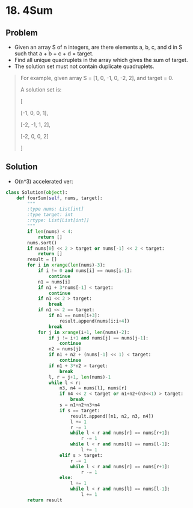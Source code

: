 # 18. 4Sum

## Problem
- Given an array S of n integers, are there elements a, b, c, and d in S such that a + b + c + d = target.
- Find all unique quadruplets in the array which gives the sum of target.
- The solution set must not contain duplicate quadruplets.

> For example, given array S = [1, 0, -1, 0, -2, 2], and target = 0.
> 
> A solution set is:
> 
> [
> 
>   [-1,  0, 0, 1],
>   
>   [-2, -1, 1, 2],
>   
>   [-2,  0, 0, 2]
>   
> ]

## Solution

- O(n^3) accelerated ver:

```python
class Solution(object):
    def fourSum(self, nums, target):
        """
        :type nums: List[int]
        :type target: int
        :rtype: List[List[int]]
        """
        if len(nums) < 4:
            return []
        nums.sort()
        if nums[0] << 2 > target or nums[-1] << 2 < target:
            return []
        result = []
        for i in xrange(len(nums)-3):
            if i != 0 and nums[i] == nums[i-1]:
                continue
            n1 = nums[i]
            if n1 + 3*nums[-1] < target:
                continue
            if n1 << 2 > target:
                break
            if n1 << 2 == target:
                if n1 == nums[i+3]:
                    result.append(nums[i:i+4])
                break
            for j in xrange(i+1, len(nums)-2):
                if j != i+1 and nums[j] == nums[j-1]:
                    continue
                n2 = nums[j]
                if n1 + n2 + (nums[-1] << 1) < target:
                    continue
                if n1 + 3*n2 > target:
                    break
                l, r = j+1, len(nums)-1
                while l < r:
                    n3, n4 = nums[l], nums[r]
                    if n4 << 2 < target or n1+n2+(n3<<1) > target:
                        break
                    s = n1+n2+n3+n4
                    if s == target:
                        result.append([n1, n2, n3, n4])
                        l += 1
                        r -= 1
                        while l < r and nums[r] == nums[r+1]:
                            r -= 1
                        while l < r and nums[l] == nums[l-1]:
                            l += 1
                    elif s > target:
                        r -= 1
                        while l < r and nums[r] == nums[r+1]:
                            r -= 1
                    else:
                        l += 1
                        while l < r and nums[l] == nums[l-1]:
                            l += 1
        return result
```

